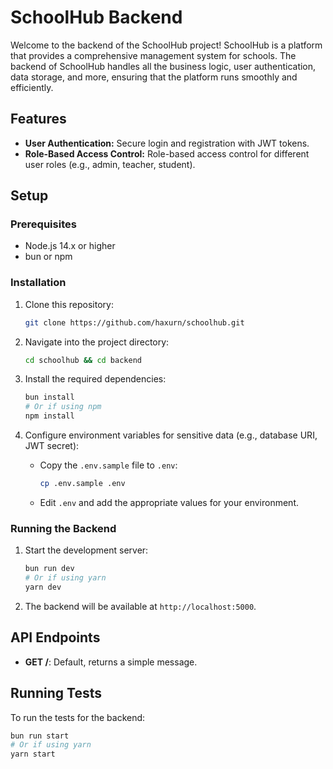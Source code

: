 # SchoolHub Backend

Welcome to the backend of the SchoolHub project! SchoolHub is a platform that provides a comprehensive management system for schools. The backend of SchoolHub handles all the business logic, user authentication, data storage, and more, ensuring that the platform runs smoothly and efficiently.

## Features

- **User Authentication:** Secure login and registration with JWT tokens.
- **Role-Based Access Control:** Role-based access control for different user roles (e.g., admin, teacher, student).

## Setup

### Prerequisites

- Node.js 14.x or higher
- bun or npm

### Installation

1. Clone this repository:

    ```bash
    git clone https://github.com/haxurn/schoolhub.git
    ```

2. Navigate into the project directory:

    ```bash
    cd schoolhub && cd backend
    ```

3. Install the required dependencies:

    ```bash
    bun install
    # Or if using npm
    npm install
    ```

4. Configure environment variables for sensitive data (e.g., database URI, JWT secret):

    - Copy the `.env.sample` file to `.env`:

        ```bash
        cp .env.sample .env
        ```

    - Edit `.env` and add the appropriate values for your environment.

### Running the Backend

1. Start the development server:

    ```bash
    bun run dev
    # Or if using yarn
    yarn dev
    ```

2. The backend will be available at `http://localhost:5000`.

## API Endpoints

- **GET /**: Default, returns a simple message.


## Running Tests

To run the tests for the backend:

```bash
bun run start
# Or if using yarn
yarn start
```
